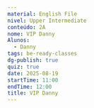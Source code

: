 ```yaml
---
material: English File
nivel: Upper Intermediate
conteúdo: 2A
nome: VIP Danny
Alunos:
  - Danny
tags: be-ready-classes
dg-publish: true
quiz: true
date: 2025-08-19
startTime: 11:00
endTime: 12:00
title: VIP Danny
---
```

